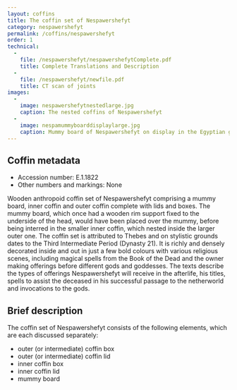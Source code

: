 ```yaml
---
layout: coffins
title: The coffin set of Nespawershefyt
category: nespawershefyt
permalink: /coffins/nespawershefyt
order: 1
technical:
  - 
    file: /nespawershefyt/nespawershefytComplete.pdf
    title: Complete Translations and Description
  - 
    file: /nespawershefyt/newfile.pdf
    title: CT scan of joints
images:
  - 
    image: nespawershefytnestedlarge.jpg
    caption: The nested coffins of Nespawershefyt
  - 
    image: nespamummyboarddisplaylarge.jpg
    caption: Mummy board of Nespawershefyt on display in the Egyptian galleries at the Fitzwilliam Museum.
---
```


## Coffin metadata

* Accession number: E.1.1822
* Other numbers and markings: None

Wooden anthropoid coffin set of Nespawershefyt comprising a mummy board, inner coffin and outer coffin complete with lids
and boxes. The mummy board, which once had a wooden rim support fixed to the underside of the head, would have been placed
over the mummy, before being interred in the smaller inner coffin, which nested inside the larger outer one. The coffin
set is attributed to Thebes and on stylistic grounds dates to the Third Intermediate Period (Dynasty 21). It is richly
and densely decorated inside and out in just a few bold colours with various religious scenes, including magical spells
from the Book of the Dead and the owner making offerings before different gods and goddesses. The texts describe the
types of offerings Nespawershefyt will receive in the afterlife, his titles, spells to assist the deceased in his successful passage to the netherworld and invocations to the gods.

## Brief description

The coffin set of Nespawershefyt consists of the following elements, which are each discussed separately:

* outer (or intermediate) coffin box
* outer (or intermediate) coffin lid
* inner coffin box
* inner coffin lid
* mummy board
